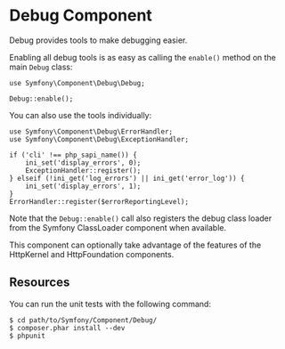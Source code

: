 Debug Component
===============

Debug provides tools to make debugging easier.

Enabling all debug tools is as easy as calling the `enable()` method on the
main `Debug` class:

    use Symfony\Component\Debug\Debug;

    Debug::enable();

You can also use the tools individually:

    use Symfony\Component\Debug\ErrorHandler;
    use Symfony\Component\Debug\ExceptionHandler;

    if ('cli' !== php_sapi_name()) {
        ini_set('display_errors', 0);
        ExceptionHandler::register();
    } elseif (!ini_get('log_errors') || ini_get('error_log')) {
        ini_set('display_errors', 1);
    }
    ErrorHandler::register($errorReportingLevel);

Note that the `Debug::enable()` call also registers the debug class loader
from the Symfony ClassLoader component when available.

This component can optionally take advantage of the features of the HttpKernel
and HttpFoundation components.

Resources
---------

You can run the unit tests with the following command:

    $ cd path/to/Symfony/Component/Debug/
    $ composer.phar install --dev
    $ phpunit
